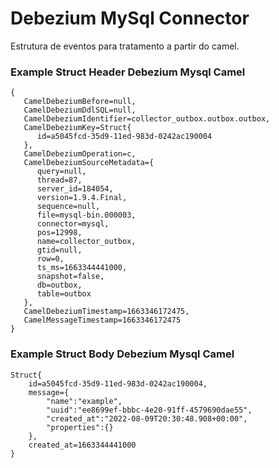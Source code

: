 # Debezium MySql Connector

Estrutura de eventos para tratamento a partir do camel.

### Example Struct Header Debezium Mysql Camel

```
{
   CamelDebeziumBefore=null, 
   CamelDebeziumDdlSQL=null, 
   CamelDebeziumIdentifier=collector_outbox.outbox.outbox, 
   CamelDebeziumKey=Struct{
      id=a5045fcd-35d9-11ed-983d-0242ac190004
   }, 
   CamelDebeziumOperation=c, 
   CamelDebeziumSourceMetadata={
      query=null, 
      thread=87, 
      server_id=184054, 
      version=1.9.4.Final, 
      sequence=null, 
      file=mysql-bin.000003, 
      connector=mysql, 
      pos=12998, 
      name=collector_outbox, 
      gtid=null, 
      row=0, 
      ts_ms=1663344441000, 
      snapshot=false,
      db=outbox, 
      table=outbox
   }, 
   CamelDebeziumTimestamp=1663346172475, 
   CamelMessageTimestamp=1663346172475
}
```

### Example Struct Body Debezium Mysql Camel

```
Struct{
    id=a5045fcd-35d9-11ed-983d-0242ac190004,
    message={
        "name":"example",
        "uuid":"ee8699ef-bbbc-4e20-91ff-4579690dae55",
        "created_at":"2022-08-09T20:30:48.908+00:00",
        "properties":{}
    },
    created_at=1663344441000
}
```
